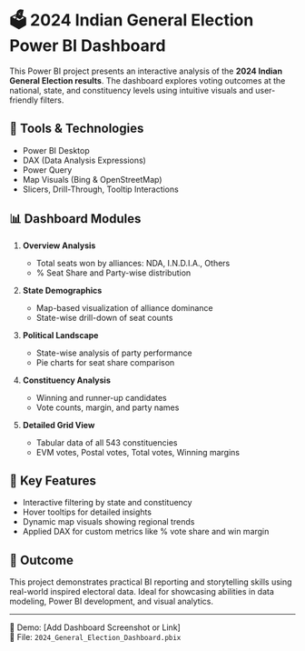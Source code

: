 # 🗳️ 2024 Indian General Election Power BI Dashboard

This Power BI project presents an interactive analysis of the **2024 Indian General Election results**. The dashboard explores voting outcomes at the national, state, and constituency levels using intuitive visuals and user-friendly filters.

## 🔧 Tools & Technologies
- Power BI Desktop
- DAX (Data Analysis Expressions)
- Power Query
- Map Visuals (Bing & OpenStreetMap)
- Slicers, Drill-Through, Tooltip Interactions

## 📊 Dashboard Modules
1. **Overview Analysis**
   - Total seats won by alliances: NDA, I.N.D.I.A., Others
   - % Seat Share and Party-wise distribution

2. **State Demographics**
   - Map-based visualization of alliance dominance
   - State-wise drill-down of seat counts

3. **Political Landscape**
   - State-wise analysis of party performance
   - Pie charts for seat share comparison

4. **Constituency Analysis**
   - Winning and runner-up candidates
   - Vote counts, margin, and party names

5. **Detailed Grid View**
   - Tabular data of all 543 constituencies
   - EVM votes, Postal votes, Total votes, Winning margins

## 🚀 Key Features
- Interactive filtering by state and constituency
- Hover tooltips for detailed insights
- Dynamic map visuals showing regional trends
- Applied DAX for custom metrics like % vote share and win margin

## 📌 Outcome
This project demonstrates practical BI reporting and storytelling skills using real-world inspired electoral data. Ideal for showcasing abilities in data modeling, Power BI development, and visual analytics.

---

🔗 Demo: [Add Dashboard Screenshot or Link]  
📂 File: `2024_General_Election_Dashboard.pbix`

